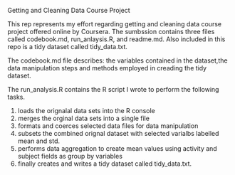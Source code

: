 Getting and Cleaning Data Course Project

This rep represents my effort regarding getting and cleaning data course project offered online by Coursera. The sumbssion contains three files called codebook.md, run_anlaysis.R, and readme.md.  Also included in this repo is a tidy dataset called tidy_data.txt.  

The codebook.md file describes: 
the variables contained in the dataset,the data manipulation steps and methods employed in creading the tidy dataset.

The run_analysis.R contains the R script I wrote to perform the following tasks.
1) loads the orignalal data sets into the R console
2) merges the orginal data sets into a single file
3) formats and coerces selected data files for data manipulation
4) subsets the combined orignal dataset with selected varialbs labelled mean and std.
5) performs data aggregation to create mean values using activity and subject fields as group by variables
6) finally creates and writes a tidy dataset called tidy_data.txt.

 

